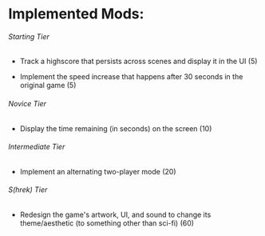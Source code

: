 # Implemented Mods:

###### Starting Tier
- Track a highscore that persists across scenes and display it in the UI (5)

- Implement the speed increase that happens after 30 seconds in the original game (5)

###### Novice Tier
- Display the time remaining (in seconds) on the screen (10)

###### Intermediate Tier
- Implement an alternating two-player mode (20)

###### S(hrek) Tier
- Redesign the game's artwork, UI, and sound to change its 
theme/aesthetic (to something other than sci-fi) (60)